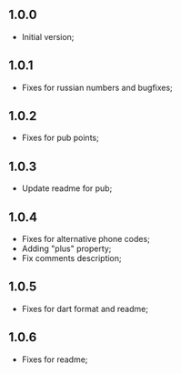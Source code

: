 ## 1.0.0
- Initial version;

## 1.0.1
- Fixes for russian numbers and bugfixes;

## 1.0.2
- Fixes for pub points;

## 1.0.3
- Update readme for pub;

## 1.0.4
- Fixes for alternative phone codes;
- Adding "plus" property;
- Fix comments description;

## 1.0.5
- Fixes for dart format and readme;

## 1.0.6
- Fixes for readme;